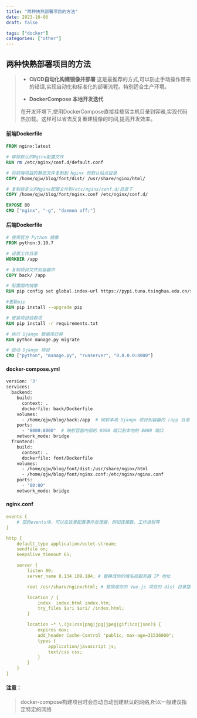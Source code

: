 ```yaml
---
title: "两种快熟部署项目的方法"
date: 2023-10-06
draft: false

tags: ["docker"]
categories: ["other"]
---
```



## 两种快熟部署项目的方法

>- **CI/CD自动化构建镜像并部署**
>  这是最推荐的方式,可以防止手动操作带来的错误,实现自动化和标准化的部署流程。特别适合生产环境。
>
>- **DockerCompose 本地开发迭代**
>
>  在开发环境下,使用DockerCompose直接挂载宿主机目录到容器,实现代码热加载。这样可以省去反复重建镜像的时间,提高开发效率。

#### 前端Dockerfile

```dockerfile
FROM nginx:latest

# 移除默认的Nginx配置文件
RUN rm /etc/nginx/conf.d/default.conf

# 将前端项目的静态文件复制到 Nginx 的默认站点目录
COPY /home/qjw/blog/font/dist/ /usr/share/nginx/html/

# 复制自定义的Nginx配置文件到/etc/nginx/conf.d/目录下
COPY /home/qjw/blog/font/nginx.conf /etc/nginx/conf.d/

EXPOSE 80
CMD ["nginx", "-g", "daemon off;"]
```

#### 后端Dockerfile

```dockerfile
# 使用官方 Python 镜像
FROM python:3.10.7

# 设置工作目录
WORKDIR /app

# 复制项目文件到容器中
COPY back/ /app

# 配置国内镜像
RUN pip config set global.index-url https://pypi.tuna.tsinghua.edu.cn/simple/

#更新pip
RUN pip install --upgrade pip

# 安装项目依赖项
RUN pip install -r requirements.txt

# 执行 Django 数据库迁移
RUN python manage.py migrate

# 启动 Django 项目
CMD ["python", "manage.py", "runserver", "0.0.0.0:8000"]
```

#### docker-compose.yml

```dockerfile
version: '3'
services:
  backend:
    build:
      context: .
      dockerfile: back/Dockerfile
    volumes:
      - /home/qjw/blog/back:/app  # 映射本地 Django 项目到容器的 /app 目录
    ports:
      - "8000:8000"  # 映射容器内部的 8000 端口到本地的 8000 端口
    network_mode: bridge
  frontend:
    build:
      context: .
      dockerfile: font/Dockerfile
    volumes:
      - /home/qjw/blog/font/dist:/usr/share/nginx/html
      - /home/qjw/blog/font/nginx.conf:/etc/nginx/nginx.conf
    ports:
      - "80:80"
    network_mode: bridge                    
```

#### nginx.conf

```yaml
events {
    # 空的events块，可以在这里配置事件处理器，例如连接数，工作进程等
}

http {
    default_type application/octet-stream;
    sendfile on;
    keepalive_timeout 65;

    server {
        listen 80;
        server_name 8.134.109.184; # 替换成你的域名或服务器 IP 地址

        root /usr/share/nginx/html; # 替换成你的 Vue.js 项目的 dist 目录路径

        location / {
            index  index.html index.htm;
            try_files $uri $uri/ /index.html;
        }

        location ~* \.(js|css|png|jpg|jpeg|gif|ico|json)$ {
            expires max;
            add_header Cache-Control "public, max-age=31536000";
            types {
                application/javascript js;
                text/css css;
            }
        }
    }
}
```

#### 注意：

>docker-compose构建项目时会自动自动创建默认的网络,所以一般建议指定特定的网络